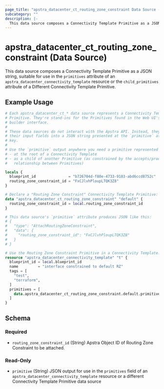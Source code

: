 ```yaml
---
page_title: "apstra_datacenter_ct_routing_zone_constraint Data Source - terraform-provider-apstra"
subcategory: ""
description: |-
  This data source composes a Connectivity Template Primitive as a JSON string, suitable for use in the primitives attribute of an apstra_datacenter_connectivity_template resource or the child_primitives attribute of a Different Connectivity Template Primitive.
---
```


# apstra_datacenter_ct_routing_zone_constraint (Data Source)

This data source composes a Connectivity Template Primitive as a JSON string, suitable for use in the `primitives` attribute of an `apstra_datacenter_connectivity_template` resource or the `child_primitives` attribute of a Different Connectivity Template Primitive.

## Example Usage

```terraform
# Each apstra_datacenter_ct_* data source represents a Connectivity Template
# Primitive. They're stand-ins for the Primitives found in the Web UI's CT
# builder interface.
#
# These data sources do not interact with the Apstra API. Instead, they assemble
# their input fields into a JSON string presented at the `primitive` attribute
# key.
#
# Use the `primitive` output anywhere you need a primitive represented as JSON:
# - at the root of a Connectivity Template
# - as a child of another Primitive (as constrained by the accepts/produces
#   relationship between Primitives)

locals {
  blueprint_id               = "b726704d-f80e-4733-9103-abd6ccd8752c"
  routing_zone_constraint_id = "FxCJlvhPloupLTQK3Z8"
}

# Declare a "Routing Zone Constraint" Connectivity Template Primitive:
data "apstra_datacenter_ct_routing_zone_constraint" "default" {
  routing_zone_constraint_id = local.routing_zone_constraint_id
}

# This data source's `primitive` attribute produces JSON like this:
# {
#   "type": "AttachRoutingZoneConstraint",
#   "data": {
#     "routing_zone_constraint_id": "FxCJlvhPloupLTQK3Z8"
#   }
# }

# Use the Routing Zone Constraint Primitive in a Connectivity Template:
resource "apstra_datacenter_connectivity_template" "t" {
  blueprint_id = local.blueprint_id
  name         = "interface constrained to default RZ"
  tags = [
    "test",
    "terraform",
  ]
  primitives = [
    data.apstra_datacenter_ct_routing_zone_constraint.default.primitive
  ]
}
```

<!-- schema generated by tfplugindocs -->
## Schema

### Required

- `routing_zone_constraint_id` (String) Apstra Object ID of Routing Zone Constraint to be attached.

### Read-Only

- `primitive` (String) JSON output for use in the `primitives` field of an `apstra_datacenter_connectivity_template` resource or a different Connectivity Template Primitive data source
